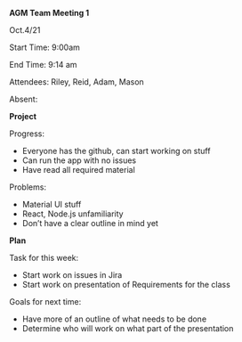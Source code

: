 ﻿**AGM Team Meeting 1**

Oct.4/21

Start Time: 9:00am

End Time: 9:14  am

Attendees: Riley, Reid, Adam, Mason

Absent:

**Project**

Progress:

- Everyone has the github, can start working on stuff
- Can run the app with no issues
- Have read all required material

Problems:

- Material UI stuff
- React, Node.js unfamiliarity
- Don’t have a clear outline in mind yet


**Plan**

Task for this week:

- Start work on issues in Jira
- Start work on presentation of Requirements for the class

Goals for next time:

- Have more of an outline of what needs to be done
- Determine who will work on what part of the presentation
